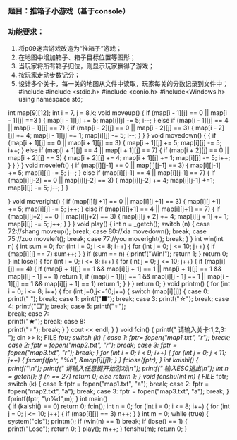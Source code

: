 ### 题目：推箱子小游戏（基于console）

### 功能要求：

1. 将p09迷宫游戏改造为“推箱子”游戏；
1. 在地图中增加箱子、箱子目标位置等图形；
1. 当玩家将所有箱子归位，则显示玩家赢得了游戏；
1. 按玩家走动步数记分；
1. 设计多个关卡，每一关的地图从文件中读取，玩家每关的分数记录到文件中；
#include <iostream>
#include <stdio.h>
#include <conio.h>
#include<Windows.h>
using namespace std;

int map[9][12];
int i = 7, j = 8,k;
void moveup()
{
    if (map[i - 1][j] == 0 || map[i - 1][j] ==3 )
    {
        map[i - 1][j] += 5;
        map[i][j] -= 5;
        i--;
    }
    else if (map[i - 1][j] == 4 || map[i - 1][j] == 7)
    {
        if (map[i - 2][j] == 0 || map[i - 2][j] == 3)
        {
            map[i - 2][j] += 4;
            map[i - 1][j] += 1;
            map[i][j] -= 5;
            i--;
        }
    }
}
void movedown()
{
    {
        if (map[i + 1][j] == 0 || map[i + 1][j] == 3)
        {
            map[i + 1][j] += 5;
            map[i][j] -= 5;
            i++;
        }
        else if (map[i + 1][j] == 4 || map[i + 1][j] == 7)
        {
            if (map[i + 2][j] == 0 || map[i + 2][j] == 3)
            {
                map[i + 2][j] += 4;
                map[i + 1][j] += 1;
                map[i][j] -= 5;
                i++;
            }
        }
    }
}
void moveleft()
{
        if (map[i][j-1] == 0 || map[i][j-1] == 3)
        {
            map[i][j-1] += 5;
            map[i][j] -= 5;
            j--;
        }
        else if (map[i][j-1] == 4 || map[i][j-1] == 7)
        {
            if (map[i][j-2] == 0 || map[i][j-2] == 3)
            {
                map[i][j-2] += 4;
                map[i][j-1] +=1;
                map[i][j] -= 5;
                j--;
            }
        }
    
}
void moveright()
{
    if (map[i][j +1] == 0 || map[i][j +1] == 3)
    {
        map[i][j +1] += 5;
        map[i][j] -= 5;
        j++;
    }
    else if (map[i][j+1] == 4 || map[i][j+1] == 7)
    {
        if (map[i][j+2] == 0 || map[i][j+2] == 3)
        {
            map[i][j + 2] += 4;
            map[i][j + 1] += 1;
            map[i][j] -= 5;
            j++;
        }
    }
}
void play()
{
    int n = _getch();
    switch (n)
    {
    case 72://shang
        moveup();
        break;
    case 80://xia
        movedown();
        break;
    case 75://zuo
        moveleft();
        break;
    case 77://you
        moveright();
        break;
    }
}
int win(int n)
{
    int sum = 0;
    for (int i = 0; i <= 8; i++)
    {
        for (int j = 0; j <= 10; j++)
        {
            if (map[i][j] == 7)
                sum++;
        }
    }
    if (sum == n)
    {
        printf("Win!");
        return 1;
    }
    return 0;
}
int lose()
{
    for (int i = 0; i <= 8; i++)
    {
        for (int j = 0; j <= 10; j++)
        {
            if (map[i][j] == 4)
            {
                if (map[i + 1][j] == 1 && map[i][j + 1] == 1 || map[i + 1][j] == 1 && map[i][j - 1] == 1)
                    return 1;
                if (map[i - 1][j] == 1 && map[i][j - 1] == 1 || map[i - 1][j] == 1 && map[i][j + 1] == 1)
                    return 1;
            }
        }
    }
    return 0;
}
void printm()
{
    for (int i = 0; i <= 8; i++)
    {
        for (int j=0;j<=10;j++)
        {
            switch (map[i][j])
            {
            case 0:
                printf("  ");
                break;
            case 1:
                printf("■");
                break;
            case 3:
                printf("☆");
                break;
            case 4:
                printf("□");
                break;
            case 5:
                printf("♀");  
                break;
            case 7:     
                printf("★");
                break;
            case 8:     
                printf("♀");
                break;
            }
        }
        cout << endl;
    }
}
void fcin()
{
    printf("    请输入关卡:1,2,3: ");
    cin >> k;
    FILE *fptr;
    switch (k)
    {
    case 1:
        fptr= fopen("map1.txt", "r");
        break;
    case 2:
        fptr = fopen("map2.txt", "r");
        break;
    case 3:
        fptr = fopen("map3.txt", "r");
        break;
    } 
    for (int i = 0; i < 9; i++)
    {
        for (int j = 0; j < 11; j++)
        {
                fscanf(fptr, "%d", &map[i][j]);
        }
    }
    fclose(fptr);
}
int kaishi()
{
    printf("\n");
    printf("   请输入任意键开始游戏\n");
    printf("      输入ESC退出\n");
    int n = getch();
    if (n == 27)
        return 0;
    else
        return 1;
}
void fenshu(int m)
{
    FILE* fptr;
    switch (k)
    {
    case 1:
        fptr = fopen("map1.txt", "a");
        break;
    case 2:
        fptr = fopen("map2.txt", "a");
        break;
    case 3:
        fptr = fopen("map3.txt", "a");
        break;
    }
    fprintf(fptr, "\n%d",m);
}
int main()  
{
    if (kaishi() == 0)
        return 0;
    fcin();
    int n = 0;
    for (int i = 0; i <= 8; i++)
    {
        for (int j = 0; j <= 10; j++)
        {
            if (map[i][j] == 3)
                n++;
        }
    }
    int m = 0;
    while (true)
    {
        system("cls");
        printm();
        if (win(n) == 1)
            break;
        if (lose() == 1)
        {
            printf("Lose");
            return 0;
        }
        play();
        m++;
    }
    fenshu(m);
    return 0;
}
